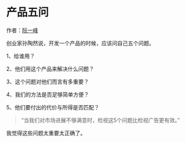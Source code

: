 # 产品五问

作者：<a href="http://www.ruanyifeng.com/blog" target="_blank">阮一峰</a>


创业家孙陶然说，开发一个产品的时候，应该问自己五个问题。

1、给谁用？

2、他们用这个产品来解决什么问题？

3、这个问题对他们而言有多重要？

4、我们的方法是否足够简单方便？

5、他们要付出的代价与所得是否匹配？

> “当我们对市场进展不够满意时，检视这5个问题比检视广告更有效。”

我觉得这些问题太重要太正确了。

